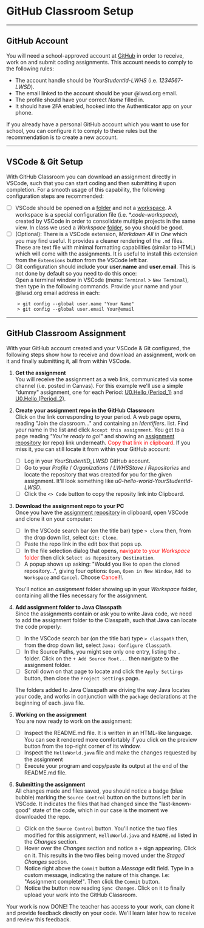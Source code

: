 # GitHub Classroom Setup

---
## GitHub Account
You will need a school-approved account at <a href="https://github.com/" target="_blank" rel="noopener">GitHub</a> in order to receive, work on and submit coding assignments. This account needs to comply to the following rules:
- The account handle should be *YourStudentId-LWHS* (i.e. *1234567-LWSD*).
- The email linked to the account should be your @lwsd.org email.
- The profile should have your correct *Name* filled in.
- It should have 2FA enabled, hooked into the Authenticator app on your phone.

If you already have a personal GitHub account which you want to use for school, you can configure it to comply to these rules but the recommendation is to create a new account.

---
## VSCode & Git Setup
With GitHub Classroom you can download an assignment directly in VSCode, such that you can start coding and then submitting it upon completion. For a smooth usage of this capability, the following configuration steps are recommended: 
- [ ] VSCode should be opened on a <u>folder</u> and not a <u>workspace</u>. A workspace is a special configuration file (i.e. *.*code-workspace*), created by VSCode in order to consolidate multiple projects in the same view. In class we used a *Workspace* <u>folder</u>, so you should be good.
- [ ] (Optional): There is a VSCode extension, *Markdown All in One* which you may find useful. It provides a cleaner rendering of the `.md` files. These are text file with minimal formatting capabilities (similar to HTML) which will come with the assignments. It is useful to install this extension from the `Extensions` button from the VSCode left bar.
- [ ] Git configuration should include your **user.name** and **user.email**. This is not done by default so you need to do this once:<br> Open a terminal window in VSCode (menu: `Terminal` > `New Terminal`), then type in the following commands. Provide your name and your @lwsd.org email address in each:
```
    > git config --global user.name "Your Name"
    > git config --global user.email Your@email
```
---
## GitHub Classroom Assignment
With your GitHub account created and your VSCode & Git configured, the following steps show how to receive and download an assignment, work on it and finally submitting it, all from within VSCode.
   
1) <b>Get the assignment</b><br>You will receive the assignment as a web link, communicated via some channel (i.e. posted in Canvas). For this example we'll use a simple "dummy" assignment, one for each Period: <a href="https://classroom.github.com/a/rdbLaS3r" target="_blank" rel="noopener">U0.Hello (Period_1)</a> and <a href="https://classroom.github.com/a/MC8hoQwh" target="_blank" rel="noopener">U0.Hello (Period_2)</a>.

2) <b>Create your assignment repo in the GitHub Classroom</b><br>Click on the link corresponding to your period. A web page opens, reading "Join the classroom..." and containing an *Identifiers*. list. Find your name in the list and click `Accept this assignment`. You get to a page reading *"You're ready to go!"* and showing an <u>assignment repository</u> (or repo) link underneath. <span style="color: red;">Copy that link in clipboard</span>. If you miss it, you can still locate it from within your GitHub account:
	- [ ] Log in your *YourStudentID_LWSD* GitHub account.
	- [ ] Go to your *Profile* / *Organizations* / *LWHSStave* / *Repositories* and locate the repository that was created for you for the given assignment. It'll look something like *u0-hello-world-YourStudentId-LWSD*.
	- [ ] Click the `<> Code` button to copy the reposity link into Clipboard.

3) <b>Download the assignment repo to your PC</b><br>Once you have the <u>assignment repository</u> in clipboard, open VSCode and clone it on your computer:
	- [ ] In the VSCode search bar (on the title bar) type `> clone` then, from the drop down list, select `Git: Clone`.
	- [ ] Paste the repo link in the edit box that pops up.
	- [ ] In the file selection dialog that opens, <span style="color: red">navigate to your *Workspace* folder</span> then click `Select as Repository Destination`.
	- [ ] A popup shows up asking: "Would you like to open the cloned repository...", giving four options: `Open`, `Open in New Window`, `Add to Workspace` and `Cancel`. Choose <span style="color: red">Cancel</span>!!.  

    You'll notice an *assignment* folder showing up in your *Workspace* folder, containing all the files necessary for the assignment. 

4) <b>Add assignment folder to Java Classpath</b><br>Since the assignments contain or ask you to write Java code, we need to add the assignment folder to the Classpath, such that Java can locate the code properly:
    - [ ] In the VSCode search bar (on the title bar) type `> classpath` then, from the drop down list, select `Java: Configure Classpath`.
    - [ ] In the Source Paths, you might see only one entry, listing the `.` folder. Click on the `+ Add Source Root...` then navigate to the assignment folder.
    - [ ] Scroll down on that page to locate and click the `Apply Settings` button, then close the `Project Settings` page.
  
    The folders added to Java Classpath are driving the way Java locates your code, and works in conjunction with the `package` declarations at the beginning of each .java file.

5) <b>Working on the assignment</b><br>You are now ready to work on the assignment:
    - [ ] Inspect the README.md file. It is written in an HTML-like language. You can see it rendered more comfortably if you click on the preview button from the top-right corner of its window.
    - [ ] Inspect the `HelloWorld.java` file and make the changes requested by the assignment
    - [ ] Execute your program and copy/paste its output at the end of the README.md file.

6) <b>Submitting the assignment</b><br>All changes made and files saved, you should notice a badge (blue bubble) marking the `Source Control` button on the buttons left bar in VSCode. It indicates the files that had changed since the "last-known-good" state of the code, which in our case is the moment we downloaded the repo.
    - [ ] Click on the `Source Control` button. You'll notice the two files modified for this assignment, `HelloWorld.java` and `README.md` listed in the *Changes* section.
    - [ ] Hover over the *Changes* section and notice a `+` sign appearing. Click on it. This results in the two files being moved under the *Staged Changes* section.
    - [ ] Notice right above the `Commit` button a *Message* edit field. Type in a custom message, indicating the nature of this change. I.e: "Assignment complete!". Then click the `Commit` button.
    - [ ] Notice the button now reading `Sync Changes`. Click on it to finally upload your work into the GitHub Classroom.

Your work is now DONE! The teacher has access to your work, can clone it and provide feedback directly on your code. We'll learn later how to receive and review this feedback.
